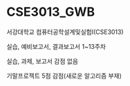 # CSE3013_GWB
서강대학교 컴퓨터공학설계및실험I(CSE3013)

실습, 예비보고서, 결과보고서 1~13주차

실습, 과제, 보고서 감점 없음

기말프로젝트 5점 감점(새로운 알고리즘 부재)
